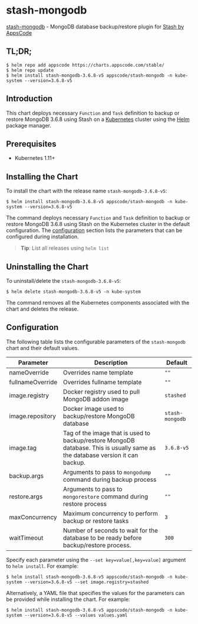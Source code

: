# stash-mongodb

[stash-mongodb](https://github.com/stashed/mongodb) - MongoDB database backup/restore plugin for [Stash by AppsCode](https://stash.run)

## TL;DR;

```console
$ helm repo add appscode https://charts.appscode.com/stable/
$ helm repo update
$ helm install stash-mongodb-3.6.8-v5 appscode/stash-mongodb -n kube-system --version=3.6.8-v5
```

## Introduction

This chart deploys necessary `Function` and `Task` definition to backup or restore MongoDB 3.6.8 using Stash on a [Kubernetes](http://kubernetes.io) cluster using the [Helm](https://helm.sh) package manager.

## Prerequisites

- Kubernetes 1.11+

## Installing the Chart

To install the chart with the release name `stash-mongodb-3.6.8-v5`:

```console
$ helm install stash-mongodb-3.6.8-v5 appscode/stash-mongodb -n kube-system --version=3.6.8-v5
```

The command deploys necessary `Function` and `Task` definition to backup or restore MongoDB 3.6.8 using Stash on the Kubernetes cluster in the default configuration. The [configuration](#configuration) section lists the parameters that can be configured during installation.

> **Tip**: List all releases using `helm list`

## Uninstalling the Chart

To uninstall/delete the `stash-mongodb-3.6.8-v5`:

```console
$ helm delete stash-mongodb-3.6.8-v5 -n kube-system
```

The command removes all the Kubernetes components associated with the chart and deletes the release.

## Configuration

The following table lists the configurable parameters of the `stash-mongodb` chart and their default values.

|    Parameter     |                                                          Description                                                          |     Default     |
|------------------|-------------------------------------------------------------------------------------------------------------------------------|-----------------|
| nameOverride     | Overrides name template                                                                                                       | `""`            |
| fullnameOverride | Overrides fullname template                                                                                                   | `""`            |
| image.registry   | Docker registry used to pull MongoDB addon image                                                                              | `stashed`       |
| image.repository | Docker image used to backup/restore MongoDB database                                                                          | `stash-mongodb` |
| image.tag        | Tag of the image that is used to backup/restore MongoDB database. This is usually same as the database version it can backup. | `3.6.8-v5`      |
| backup.args      | Arguments to pass to `mongodump` command during backup process                                                                | `""`            |
| restore.args     | Arguments to pass to `mongorestore` command during restore process                                                            | `""`            |
| maxConcurrency   | Maximum concurrency to perform backup or restore tasks                                                                        | `3`             |
| waitTimeout      | Number of seconds to wait for the database to be ready before backup/restore process.                                         | `300`           |


Specify each parameter using the `--set key=value[,key=value]` argument to `helm install`. For example:

```console
$ helm install stash-mongodb-3.6.8-v5 appscode/stash-mongodb -n kube-system --version=3.6.8-v5 --set image.registry=stashed
```

Alternatively, a YAML file that specifies the values for the parameters can be provided while
installing the chart. For example:

```console
$ helm install stash-mongodb-3.6.8-v5 appscode/stash-mongodb -n kube-system --version=3.6.8-v5 --values values.yaml
```
